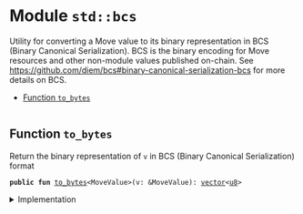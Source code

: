 
<a name="std_bcs"></a>

# Module `std::bcs`

Utility for converting a Move value to its binary representation in BCS (Binary Canonical
Serialization). BCS is the binary encoding for Move resources and other non-module values
published on-chain. See https://github.com/diem/bcs#binary-canonical-serialization-bcs for more
details on BCS.


-  [Function `to_bytes`](#std_bcs_to_bytes)


<pre><code></code></pre>



<a name="std_bcs_to_bytes"></a>

## Function `to_bytes`

Return the binary representation of <code>v</code> in BCS (Binary Canonical Serialization) format


<pre><code><b>public</b> <b>fun</b> <a href="../std/bcs.md#std_bcs_to_bytes">to_bytes</a>&lt;MoveValue&gt;(v: &MoveValue): <a href="../std/vector.md#std_vector">vector</a>&lt;<a href="../std/u8.md#std_u8">u8</a>&gt;
</code></pre>



<details>
<summary>Implementation</summary>


<pre><code><b>public</b> <b>native</b> <b>fun</b> <a href="../std/bcs.md#std_bcs_to_bytes">to_bytes</a>&lt;MoveValue&gt;(v: &MoveValue): <a href="../std/vector.md#std_vector">vector</a>&lt;<a href="../std/u8.md#std_u8">u8</a>&gt;;
</code></pre>



</details>


[//]: # ("File containing references which can be used from documentation")
